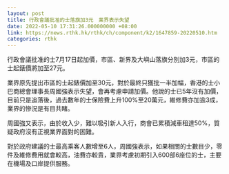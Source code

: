 ```yaml
---
layout: post
title: 行政會議批准的士落旗加3元　業界表示失望
date: 2022-05-10 17:31:26.000000000 +08:00
link: https://news.rthk.hk/rthk/ch/component/k2/1647859-20220510.htm
categories: rthk
---
```


行政會議批准的士7月17日起加價，市區、新界及大嶼山落旗分別加3元，市區的士起錶價將加至27元。

業界原先提出市區的士起錶價加至30元，對於最終只獲批一半加幅，香港的士小巴商總會理事長周國強表示失望，會再考慮申請加價。他說的士已5年沒有加價，目前只是追落後，過去數年的士保險費上升100%至20萬元，維修費亦加逾3成，業界的慘況是有目共睹。

周國強又表示，由於收入少，難以吸引新人入行，商會已累積減車租達50%，質疑政府沒有正視業界面對的困難。

對於政府建議的士最高乘客人數增至6人，周國強表示，如果相關的士數目少，零件及維修費用就會較高，油費亦較貴，業界考慮初期引入600部6座位的士，主要在機場及口岸提供服務。
